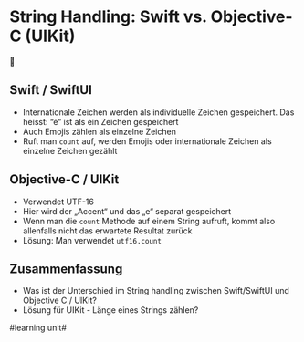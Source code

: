 # String Handling: Swift vs. Objective-C (UIKit)
💬

## Swift / SwiftUI
- Internationale Zeichen werden als individuelle Zeichen gespeichert. Das heisst: “é” ist als ein Zeichen gespeichert
- Auch Emojis zählen als einzelne Zeichen
- Ruft man `count` auf, werden Emojis oder internationale Zeichen als einzelne Zeichen gezählt

## Objective-C / UIKit

- Verwendet UTF-16
- Hier wird der „Accent“ und das „e“ separat gespeichert
- Wenn man die `count` Methode auf einem String aufruft, kommt also allenfalls nicht das erwartete Resultat zurück
- Lösung: Man verwendet `utf16.count`

## Zusammenfassung

- Was ist der Unterschied im String handling zwischen Swift/SwiftUI und Objective C / UIKit?
- Lösung für UIKit - Länge eines Strings zählen?

#learning unit#
